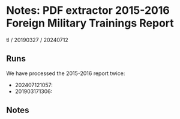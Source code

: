 # Notes: PDF extractor 2015-2016 Foreign Military Trainings Report

tl / 20190327
   / 20240712
   
   
## Runs

We have processed the 2015-2016 report twice:

- 202407121057:
- 201903171306:

## Notes

